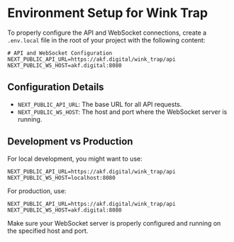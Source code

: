 # Environment Setup for Wink Trap

To properly configure the API and WebSocket connections, create a `.env.local` file in the root of your project with the following content:

```
# API and WebSocket Configuration
NEXT_PUBLIC_API_URL=https://akf.digital/wink_trap/api
NEXT_PUBLIC_WS_HOST=akf.digital:8080
```

## Configuration Details

- `NEXT_PUBLIC_API_URL`: The base URL for all API requests.
- `NEXT_PUBLIC_WS_HOST`: The host and port where the WebSocket server is running.

## Development vs Production

For local development, you might want to use:

```
NEXT_PUBLIC_API_URL=https://akf.digital/wink_trap/api
NEXT_PUBLIC_WS_HOST=localhost:8080
```

For production, use:

```
NEXT_PUBLIC_API_URL=https://akf.digital/wink_trap/api
NEXT_PUBLIC_WS_HOST=akf.digital:8080
```

Make sure your WebSocket server is properly configured and running on the specified host and port. 